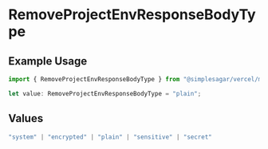 # RemoveProjectEnvResponseBodyType

## Example Usage

```typescript
import { RemoveProjectEnvResponseBodyType } from "@simplesagar/vercel/models/removeprojectenvop.js";

let value: RemoveProjectEnvResponseBodyType = "plain";
```

## Values

```typescript
"system" | "encrypted" | "plain" | "sensitive" | "secret"
```